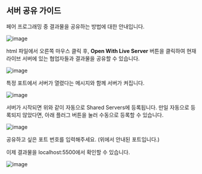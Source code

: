 ## 서버 공유 가이드

페어 프로그래밍 중 결과물을 공유하는 방법에 대한 안내입니다.

![image](https://user-images.githubusercontent.com/28296575/213616786-65ec19d9-da05-4602-a9ab-f10674e5650e.png)

html 파일에서 오른쪽 마우스 클릭 후, **Open With Live Server** 버튼을 클릭하여
현재 라이브 서버에 있는 협업자들과 결과물을 공유할 수 있습니다.

![image](https://user-images.githubusercontent.com/28296575/213617365-27c83184-5b5c-48a6-8838-6e3d707e4761.png)

특정 포트에서 서버가 열렸다는 메시지와 함께 서버가 켜집니다.

![image](https://user-images.githubusercontent.com/28296575/213617010-5c18f1e3-56e8-4f4b-8eda-91f2ebafd369.png)

서버가 시작되면 위와 같이 자동으로 Shared Servers에 등록됩니다.
만일 자동으로 등록되지 않았다면, 아래 플러그 버튼을 눌러 수동으로 등록할 수 있습니다.

![image](https://user-images.githubusercontent.com/28296575/213617185-63efedbb-0e96-4a19-a618-fe5cd2152a94.png)

공유하고 싶은 포트 번호를 입력해주세요. (위에서 안내된 포트입니다.)

이제 결과물을 localhost:5500에서 확인할 수 있습니다.

![image](https://user-images.githubusercontent.com/28296575/213617509-322576fe-db01-4c54-b9ba-0d060a1c0324.png)
